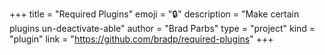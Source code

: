 +++
title = "Required Plugins"
emoji = "🔒️"
description = "Make certain plugins un-deactivate-able"
author = "Brad Parbs"
type = "project"
kind = "plugin"
link = "https://github.com/bradp/required-plugins"
+++
